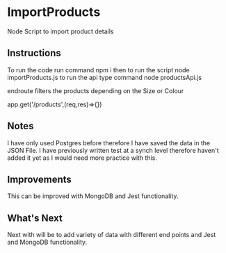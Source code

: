 # ImportProducts
Node Script to import product details
## Instructions
To run the code run command npm i 
then to run the script node importProducts.js
to run the api type command node productsApi.js

endroute filters the products depending on the Size or Colour

app.get('/products',(req,res)=>{})
## Notes
I have only used Postgres before therefore I have saved the data in the JSON File.
I have previously written test at a synch level therefore haven't added it yet as I would need more 
practice with this.

## Improvements

This can be improved with MongoDB and Jest functionality.
## What's Next
Next with will be to add variety of data with different end points and Jest and MongoDB functionality.

